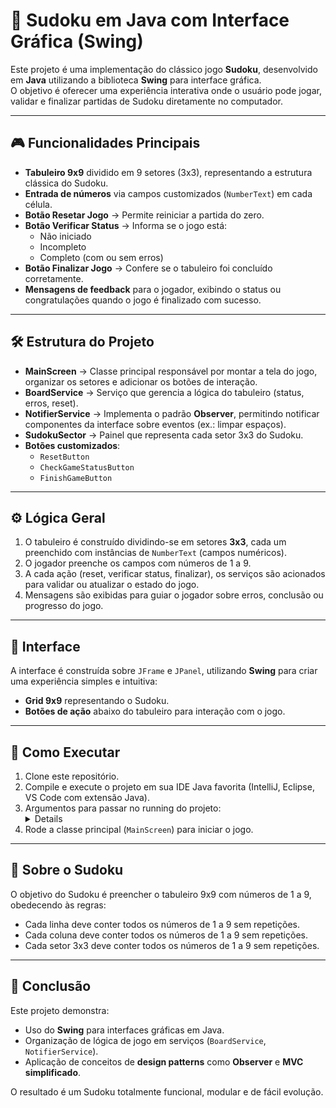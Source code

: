# 🧩 Sudoku em Java com Interface Gráfica (Swing)

Este projeto é uma implementação do clássico jogo **Sudoku**, desenvolvido em **Java** utilizando a biblioteca **Swing** para interface gráfica.  
O objetivo é oferecer uma experiência interativa onde o usuário pode jogar, validar e finalizar partidas de Sudoku diretamente no computador.  

---

## 🎮 Funcionalidades Principais

- **Tabuleiro 9x9** dividido em 9 setores (3x3), representando a estrutura clássica do Sudoku.  
- **Entrada de números** via campos customizados (`NumberText`) em cada célula.  
- **Botão Resetar Jogo** → Permite reiniciar a partida do zero.  
- **Botão Verificar Status** → Informa se o jogo está:  
  - Não iniciado  
  - Incompleto  
  - Completo (com ou sem erros)  
- **Botão Finalizar Jogo** → Confere se o tabuleiro foi concluído corretamente.  
- **Mensagens de feedback** para o jogador, exibindo o status ou congratulações quando o jogo é finalizado com sucesso.  

---

## 🛠 Estrutura do Projeto

- **MainScreen** → Classe principal responsável por montar a tela do jogo, organizar os setores e adicionar os botões de interação.  
- **BoardService** → Serviço que gerencia a lógica do tabuleiro (status, erros, reset).  
- **NotifierService** → Implementa o padrão **Observer**, permitindo notificar componentes da interface sobre eventos (ex.: limpar espaços).  
- **SudokuSector** → Painel que representa cada setor 3x3 do Sudoku.  
- **Botões customizados**:
  - `ResetButton`
  - `CheckGameStatusButton`
  - `FinishGameButton`

---

## ⚙️ Lógica Geral

1. O tabuleiro é construído dividindo-se em setores **3x3**, cada um preenchido com instâncias de `NumberText` (campos numéricos).  
2. O jogador preenche os campos com números de 1 a 9.  
3. A cada ação (reset, verificar status, finalizar), os serviços são acionados para validar ou atualizar o estado do jogo.  
4. Mensagens são exibidas para guiar o jogador sobre erros, conclusão ou progresso do jogo.  

---

## 📸 Interface

A interface é construída sobre `JFrame` e `JPanel`, utilizando **Swing** para criar uma experiência simples e intuitiva:  

- **Grid 9x9** representando o Sudoku.  
- **Botões de ação** abaixo do tabuleiro para interação com o jogo.  

---

## 🚀 Como Executar

1. Clone este repositório.  
2. Compile e execute o projeto em sua IDE Java favorita (IntelliJ, Eclipse, VS Code com extensão Java).
3. Argumentos para passar no running do projeto: <details> 0,0;4,false 1,0;7,false 2,0;9,true 3,0;5,false 4,0;8,true 5,0;6,true 6,0;2,true 7,0;3,false 8,0;1,false 0,1;1,false 1,1;3,true 2,1;5,false 3,1;4,false 4,1;7,true 5,1;2,false 6,1;8,false 7,1;9,true 8,1;6,true 0,2;2,false 1,2;6,true 2,2;8,false 3,2;9,false 4,2;1,true 5,2;3,false 6,2;7,false 7,2;4,false 8,2;5,true 0,3;5,true 1,3;1,false 2,3;3,true 3,3;7,false 4,3;6,false 5,3;4,false 6,3;9,false 7,3;8,true 8,3;2,false 0,4;8,false 1,4;9,true 2,4;7,false 3,4;1,true 4,4;2,true 5,4;5,true 6,4;3,false 7,4;6,true 8,4;4,false 0,5;6,false 1,5;4,true 2,5;2,false 3,5;3,false 4,5;9,false 5,5;8,false 6,5;1,true 7,5;5,false 8,5;7,true 0,6;7,true 1,6;5,false 2,6;4,false 3,6;2,false 4,6;3,true 5,6;9,false 6,6;6,false 7,6;1,true 8,6;8,false 0,7;9,true 1,7;8,true 2,7;1,false 3,7;6,false 4,7;4,true 5,7;7,false 6,7;5,false 7,7;2,true 8,7;3,false 0,8;3,false 1,8;2,false 2,8;6,true 3,8;8,true 4,8;5,true 5,8;1,false 6,8;4,true 7,8;7,false 8,8;9,false </details>
4. Rode a classe principal (`MainScreen`) para iniciar o jogo.  

---

## 🧩 Sobre o Sudoku

O objetivo do Sudoku é preencher o tabuleiro 9x9 com números de 1 a 9, obedecendo às regras:  
- Cada linha deve conter todos os números de 1 a 9 sem repetições.  
- Cada coluna deve conter todos os números de 1 a 9 sem repetições.  
- Cada setor 3x3 deve conter todos os números de 1 a 9 sem repetições.  

---

## 🎯 Conclusão

Este projeto demonstra:  
- Uso do **Swing** para interfaces gráficas em Java.  
- Organização de lógica de jogo em serviços (`BoardService`, `NotifierService`).  
- Aplicação de conceitos de **design patterns** como **Observer** e **MVC simplificado**.  

O resultado é um Sudoku totalmente funcional, modular e de fácil evolução.  
